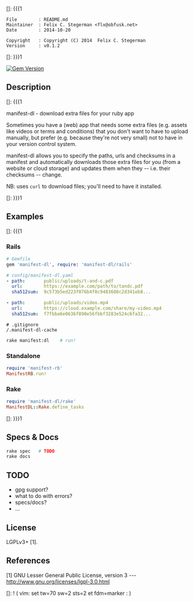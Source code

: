 []: {{{1

    File        : README.md
    Maintainer  : Felix C. Stegerman <flx@obfusk.net>
    Date        : 2014-10-20

    Copyright   : Copyright (C) 2014  Felix C. Stegerman
    Version     : v0.1.2

[]: }}}1

[![Gem Version](https://badge.fury.io/rb/manifest-dl.png)](https://rubygems.org/gems/manifest-dl)

## Description
[]: {{{1

  manifest-dl - download extra files for your ruby app

  Sometimes you have a (web) app that needs some extra files (e.g.
  assets like videos or terms and conditions) that you don't want to
  have to upload manually, but prefer (e.g. because they're not very
  small) not to have in your version control system.

  manifest-dl allows you to specify the paths, urls and checksums in a
  manifest and automatically downloads those extra files for you (from
  a website or cloud storage) and updates them when they -- i.e.
  their checksums -- change.

  NB: uses `curl` to download files; you'll need to have it installed.

[]: }}}1

## Examples
[]: {{{1

### Rails

```ruby
# Gemfile
gem 'manifest-dl', require: 'manifest-dl/rails'
```

```yaml
# config/manifest-dl.yaml
- path:       public/uploads/t-and-c.pdf
  url:        https://example.com/path/to/tandc.pdf
  sha512sum:  9c573b5ed223f076b4f0c9483608c2d341eb8...

- path:       public/uploads/video.mp4
  url:        https://cloud.example.com/share/my-video.mp4
  sha512sum:  f7fbba6e0636f890e56fbbf3283e524c6fa32...
```

```
# .gitignore
/.manifest-dl-cache
```

```bash
rake manifest:dl    # run!
```

### Standalone

```ruby
require 'manifest-rb'
ManifestRB.run!
```

### Rake

```ruby
require 'manifest-dl/rake'
ManifestDL::Rake.define_tasks
```

[]: }}}1

## Specs & Docs

```bash
rake spec   # TODO
rake docs
```

## TODO

  * gpg support?
  * what to do with errors?
  * specs/docs?
  * ...

## License

  LGPLv3+ [1].

## References

  [1] GNU Lesser General Public License, version 3
  --- http://www.gnu.org/licenses/lgpl-3.0.html

[]: ! ( vim: set tw=70 sw=2 sts=2 et fdm=marker : )
